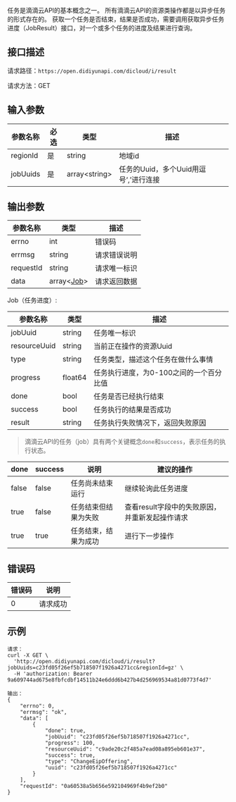 任务是滴滴云API的基本概念之一。
所有滴滴云API的资源类操作都是以异步任务的形式存在的。
获取一个任务是否结束，结果是否成功，需要调用获取异步任务进度（JobResult）接口，对一个或多个任务的进度及结果进行查询。

## 接口描述
请求路径：`https://open.didiyunapi.com/dicloud/i/result`

请求方法：GET

## 输入参数
|参数名称 | 必选 | 类型 | 描述|
|--------|-----|-----|-----|
| regionId | 是 | string | 地域id |
| jobUuids   | 是 | array&lt;string&gt;  | 任务的Uuid，多个Uuid用逗号‘,’进行连接 |

## 输出参数
|参数名称  | 类型 | 描述|
|--------|-----|-----|
|errno | int  |错误码 |
|errmsg|string|请求错误说明	|
|requestId |string|请求唯一标识 |
|data | array<[Job](#Job)>	 | 请求返回数据| 

<span id="Job"></span>
Job（任务进度）:

|参数名称  | 类型 | 描述|
|--------|-----|-----|
| jobUuid | string  |  任务唯一标识 |
| resourceUuid | string | 当前正在操作的资源Uuid |
| type | string  |  任务类型，描述这个任务在做什么事情 |
| progress | float64  |  任务执行进度，为0-100之间的一个百分比值 |
| done | bool  |  任务是否已经执行结束 |
| success | bool  |  任务执行的结果是否成功 |
| result | string  |  任务执行失败情况下，返回失败原因 |

> 滴滴云API的任务（job）具有两个关键概念`done`和`success`，表示任务的执行状态。

| done | success | 说明 | 建议的操作 |
|---|---|---|---|
| false | false | 任务尚未结束运行 | 继续轮询此任务进度 |
| true | false | 任务结束但结果为失败 | 查看result字段中的失败原因，并重新发起操作请求 |
| true | true | 任务结束，结果为成功 | 进行下一步操作 | 


## 错误码
|错误码 | 说明    |
|------|--------|
| 0    | 请求成功  |

## 示例

```
请求：
curl -X GET \
  'http://open.didiyunapi.com/dicloud/i/result?jobUuids=c23fd05f26ef5b718507f1926a4271cc&regionId=gz' \
  -H 'authorization: Bearer 9a609744ad675e8fbfcdbf14511b24e6ddd6b427b4d256969534a81d0773f4d7'

输出：
{
	"errno": 0,
	"errmsg": "ok",
	"data": [
		{
			"done": true,
			"jobUuid": "c23fd05f26ef5b718507f1926a4271cc",
			"progress": 100,
			"resourceUuid": "c9ade20c2f485a7ead08a895eb601e37",
			"success": true,
			"type": "ChangeEipOffering",
			"uuid": "c23fd05f26ef5b718507f1926a4271cc"
		}
	],
	"requestId": "0a60538a5b656e592104969f4b9ef2b0"
}
```